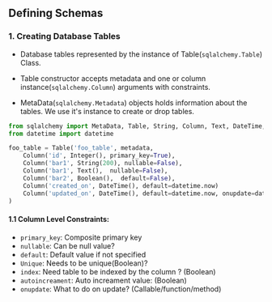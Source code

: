 ## Defining Schemas

### 1. Creating Database Tables

-   Database tables represented by the instance of Table(`sqlalchemy.Table`) Class.

-   Table constructor accepts metadata and one or column instance(`sqlalchemy.Column`) arguments with constraints.

-   MetaData(`sqlalchemy.Metadata`) objects holds information about the tables. We use it's instance to create or drop tables.

```python
from sqlalchemy import MetaData, Table, String, Column, Text, DateTime, Boolean
from datetime import datetime

foo_table = Table('foo_table', metadata,
    Column('id', Integer(), primary_key=True),
    Column('bar1', String(200), nullable=False),
    Column('bar1', Text(),  nullable=False),
    Column('bar2', Boolean(),  default=False),
    Column('created_on', DateTime(), default=datetime.now)
    Column('updated_on', DateTime(), default=datetime.now, onupdate=datetime.now)
)
```

#### 1.1 Column Level Constraints:

-   `primary_key`: Composite primary key
-   `nullable`: Can be null value?
-   `default`: Default value if not specified
-   `Unique`: Needs to be unique(Boolean)?
-   `index`: Need table to be indexed by the column ? (Boolean)
-   `autoincreament`: Auto increament value: (Boolean)
-   `onupdate`: What to do on update? (Callable/function/method)
